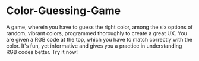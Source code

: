 # Color-Guessing-Game
A game, wherein you have to guess the right color, among the six options of random, vibrant colors, programmed thoroughly to create a great UX. You are given a RGB code at the top, which you have to match correctly with the color. It's fun, yet informative and gives you a practice in understanding RGB codes better. Try it now!
